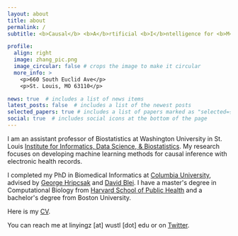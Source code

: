 ```yaml
---
layout: about
title: about
permalink: /
subtitle: <b>Causal</b> <b>A</b>rtificial <b>I</b>ntelligence for <b>M</b>edicine (CausalAIM Lab)

profile:
  align: right
  image: zhang_pic.png
  image_circular: false # crops the image to make it circular
  more_info: >
    <p>660 South Euclid Ave</p>
    <p>St. Louis, MO 63110</p>

news: true  # includes a list of news items
latest_posts: false  # includes a list of the newest posts
selected_papers: true # includes a list of papers marked as "selected={true}"
social: true  # includes social icons at the bottom of the page
---
```


I am an assistant professor of Biostatistics at Washington University in St. Louis [Institute for Informatics, Data Science, & Biostatistics](https://i2db.wustl.edu). My research focuses on developing machine learning methods for causal inference with electronic health records.

I completed my PhD in Biomedical Informatics at [Columbia University](https://www.dbmi.columbia.edu), advised by [George Hripcsak](http://people.dbmi.columbia.edu/hripcsak/) and [David Blei](http://www.cs.columbia.edu/~blei/). I have a master's degree in Computational Biology from [Harvard School of Public Health](https://www.hsph.harvard.edu) and a bachelor's degree from Boston University. 

Here is my [CV](https://linyingzhang.com/files/CV_linyingzhang.pdf).

You can reach me at linyingz [at] wustl [dot] edu or on [Twitter](https://twitter.com/Z_Linying). 



